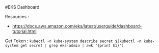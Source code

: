 #EKS Dashboard


Resources : 
  - https://docs.aws.amazon.com/eks/latest/userguide/dashboard-tutorial.html


Get Token : ```kubectl -n kube-system describe secret $(kubectl -n kube-system get secret | grep eks-admin | awk '{print $1}')```
